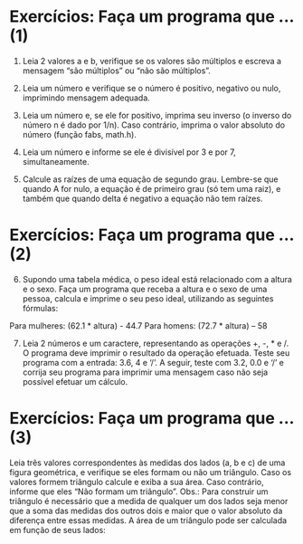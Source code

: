 # Exercícios: Faça um programa que ... (1)

1) Leia 2 valores a e b, verifique se os valores são múltiplos e escreva
a mensagem “são múltiplos” ou “não são múltiplos”.

2) Leia um número e verifique se o número é positivo, negativo ou
nulo, imprimindo mensagem adequada.

3) Leia um número e, se ele for positivo, imprima seu inverso (o
inverso do número n é dado por 1/n). Caso contrário, imprima o
valor absoluto do número (função fabs, math.h).

4) Leia um número e informe se ele é divisível por 3 e por 7,
simultaneamente.

5) Calcule as raízes de uma equação de segundo grau. Lembre-se que
quando A for nulo, a equação é de primeiro grau (só tem uma raiz),
e também que quando delta é negativo a equação não tem raízes.

# Exercícios: Faça um programa que ... (2)

6) Supondo uma tabela médica, o peso ideal está relacionado com
a altura e o sexo. Faça um programa que receba a altura e o
sexo de uma pessoa, calcula e imprime o seu peso ideal,
utilizando as seguintes fórmulas:

Para mulheres: (62.1 * altura) - 44.7
Para homens: (72.7 * altura) – 58

7) Leia 2 números e um caractere, representando as operações +,
-, * e /. O programa deve imprimir o resultado da operação
efetuada. Teste seu programa com a entrada: 3.6, 4 e ‘/’. A
seguir, teste com 3.2, 0.0 e ‘/’ e corrija seu programa para
imprimir uma mensagem caso não seja possível efetuar um
cálculo.

# Exercícios: Faça um programa que ... (3)

Leia três valores correspondentes às medidas dos lados (a, b e c)
de uma figura geométrica, e verifique se eles formam ou não um
triângulo. Caso os valores formem triângulo calcule e exiba a sua
área. Caso contrário, informe que eles “Não formam um triângulo”.
Obs.: Para construir um triângulo é necessário que a medida de
qualquer um dos lados seja menor que a soma das medidas dos
outros dois e maior que o valor absoluto da diferença entre essas
medidas. A área de um triângulo pode ser calculada em função de
seus lados: